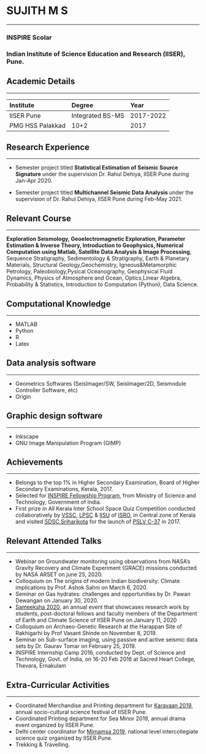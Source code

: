 # SUJITH M S
***
### INSPIRE Scolar
### Indian Institute of Science Education and Research (IISER), Pune.



## Academic Details
***

| Institute           | Degree            | Year       |
|:--------------------|:------------------|:-----------|
| IISER Pune          | Integrated BS-MS  | 2017-2022  |
| PMG HSS Palakkad    | 10+2              | 2017       |

##  Research Experience
***
* <p> Semester project titled <strong> Statistical Estimation of Seismic Source Signature </strong> under the supervision Dr. Rahul Dehiya, IISER Pune during Jan-Apr 2020. </p>
* <p> Semester project titled <strong> Multichannel Seismic Data Analysis </strong> under the supervision of Dr. Rahul Dehiya, IISER Pune during Feb-May 2021. </p>

## Relevant Course
***
<p><strong>Exploration Seismology, Geoelectromagnetic Exploration, Parameter Estimation & Inverse Theory, Introduction to Geophysics, Numerical Computation using Matlab, Satellite Data Analysis & Image Processing</strong>, Sequence Stratigraphy, Sedimentology & Stratigraphy, Earth & Planetary Materials, Structural Geology,Geochemistry, Igneous&Metamorphic Petrology, Paleobiology,Pysical Oceanography, Geophysical Fluid Dynamics, Physics of Atmosphere and Ocean, Optics,Linear Algebra, Probability & Statistics, Introduction to Computation (Python), Data Science.</p>

## Computational Knowledge
***
* MATLAB
* Python
* R
* Latex

## Data analysis software
***
* Geometrics Softwares (SeisImager/SW, SeisImager/2D, Seismodule Controller Software, etc)
* Origin

## Graphic design software
***
* Inkscape
* GNU Image Manipulation Program (GIMP)


## Achievements
***
* Belongs to the top 1% in Higher Secondary Examination, Board of Higher Secondary Examinations, Kerala, 2017.
* Selected for [INSPIRE Fellowship Program](http://online-inspire.gov.in/Account/INSPIREProgramme), from Ministry of Science and Technology, Government of       India.
* First prize in All Kerala Inter School Space Quiz Competition conducted collaboratively by [VSSC](http://www.vssc.gov.in/), [LPSC](https://www.lpsc.gov.in/) & [IISU](https://www.isro.gov.in/about-isro/isro-inertial-systems-unit-iisu) of [ISRO](https://www.isro.gov.in/), 
  in Central zone of Kerala and visited [SDSC Sriharikota](https://en.wikipedia.org/wiki/Satish_Dhawan_Space_Centre) for the launch of [PSLV C-37](https://en.wikipedia.org/wiki/PSLV-C37) in 2017.

## Relevant Attended Talks
***
* Webinar on Groundwater monitoring using observations from NASA’s Gravity Recovery and Climate Experiment (GRACE) missions conducted by
  NASA ARSET on june 25, 2020.
* Colloquium on The origins of modern Indian biodiversity: Climate implications by Prof. Ashok Sahni on March 6, 2020.
* Seminar on Gas hydrates: challenges and opportunities by Dr. Pawan Dewangan on January 30, 2020.
* [Sameeksha 2020](https://www.iiserpune.ac.in/colloquia-seminars/1299), an annual event that showcases research work by students, post-doctoral fellows and faculty members of the Department of Earth and Climate Science of IISER Pune on January 11, 2020
* Colloquium on Archaeo-Genetic Research at the Harappan Site of Rakhigarhi by Prof Vasant Shinde on November 8, 2019.
* Seminar on Sub-surface imaging, using passive and active seismic data sets by Dr. Gaurav Tomar on February 25, 2019.
* INSPIRE Internship Camp 2016, conducted by Dept. of Science and Technology, Govt. of India, on 16-20 Feb 2016 at Sacred Heart College, Thevara, Ernakulam

## Extra-Curricular Activities
***
* Coordinated Merchandise and Printing department for [Karavaan 2019](https://en.wikipedia.org/wiki/Karavaan), annual socio-cultural science festival of IISER Pune.
* Coordinated Printing department for Sea Minor 2019, annual drama event organized by IISER Pune.
* Delhi center coordinator for [Mimamsa 2019](https://en.wikipedia.org/wiki/Mimamsa-IISER), national level intercollegiate science quiz organized by IISER Pune.
* Trekking & Travelling.
